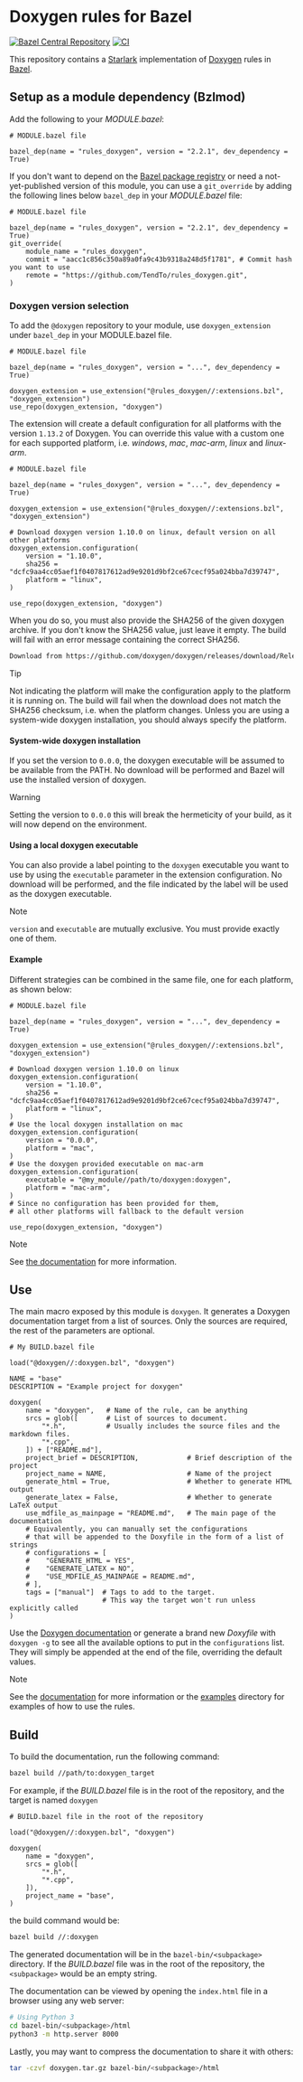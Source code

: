 # Doxygen rules for Bazel

[![Bazel Central Repository](https://img.shields.io/badge/BCR-2.2.1-%230C713A?logo=bazel)](https://registry.bazel.build/modules/rules_doxygen)
[![CI](https://github.com/TendTo/rules_doxygen/actions/workflows/ci.yml/badge.svg)](https://github.com/TendTo/rules_doxygen/actions/workflows/ci.yml)

This repository contains a [Starlark](https://github.com/bazelbuild/starlark) implementation of [Doxygen](https://www.doxygen.nl/) rules in [Bazel](https://bazel.build/).

## Setup as a module dependency (Bzlmod)

Add the following to your _MODULE.bazel_:

```bzl
# MODULE.bazel file

bazel_dep(name = "rules_doxygen", version = "2.2.1", dev_dependency = True)
```

If you don't want to depend on the [Bazel package registry](https://bazel.build/external/bazelbuild/rules_pkg) or need a not-yet-published version of this module, you can use a `git_override` by adding the following lines below `bazel_dep` in your _MODULE.bazel_ file:

```bzl
# MODULE.bazel file

bazel_dep(name = "rules_doxygen", version = "2.2.1", dev_dependency = True)
git_override(
    module_name = "rules_doxygen",
    commit = "aacc1c856c350a89a0fa9c43b9318a248d5f1781", # Commit hash you want to use
    remote = "https://github.com/TendTo/rules_doxygen.git",
)
```

### Doxygen version selection

To add the `@doxygen` repository to your module, use `doxygen_extension` under `bazel_dep` in your MODULE.bazel file.

```bzl
# MODULE.bazel file

bazel_dep(name = "rules_doxygen", version = "...", dev_dependency = True)

doxygen_extension = use_extension("@rules_doxygen//:extensions.bzl", "doxygen_extension")
use_repo(doxygen_extension, "doxygen")
```

The extension will create a default configuration for all platforms with the version `1.13.2` of Doxygen.
You can override this value with a custom one for each supported platform, i.e. _windows_, _mac_, _mac-arm_, _linux_ and _linux-arm_.

```bzl
# MODULE.bazel file

bazel_dep(name = "rules_doxygen", version = "...", dev_dependency = True)

doxygen_extension = use_extension("@rules_doxygen//:extensions.bzl", "doxygen_extension")

# Download doxygen version 1.10.0 on linux, default version on all other platforms
doxygen_extension.configuration(
    version = "1.10.0",
    sha256 = "dcfc9aa4cc05aef1f0407817612ad9e9201d9bf2ce67cecf95a024bba7d39747",
    platform = "linux",
)

use_repo(doxygen_extension, "doxygen")
```

When you do so, you must also provide the SHA256 of the given doxygen archive.
If you don't know the SHA256 value, just leave it empty.
The build will fail with an error message containing the correct SHA256.

```bash
Download from https://github.com/doxygen/doxygen/releases/download/Release_1_10_0/doxygen-1.10.0.windows.x64.bin.zip failed: class com.google.devtools.build.lib.bazel.repository.downloader.UnrecoverableHttpException Checksum was 2135c1d5bdd6e067b3d0c40a4daac5d63d0fee1b3f4d6ef1e4f092db0d632d5b but wanted 0000000000000000000000000000000000000000000000000000000000000000
```

> [!Tip]  
> Not indicating the platform will make the configuration apply to the platform it is running on.
> The build will fail when the download does not match the SHA256 checksum, i.e. when the platform changes.
> Unless you are using a system-wide doxygen installation, you should always specify the platform.

#### System-wide doxygen installation

If you set the version to `0.0.0`, the doxygen executable will be assumed to be available from the PATH.
No download will be performed and Bazel will use the installed version of doxygen.

> [!Warning]  
> Setting the version to `0.0.0` this will break the hermeticity of your build, as it will now depend on the environment.

#### Using a local doxygen executable

You can also provide a label pointing to the `doxygen` executable you want to use by using the `executable` parameter in the extension configuration.
No download will be performed, and the file indicated by the label will be used as the doxygen executable.

> [!Note]  
> `version` and `executable` are mutually exclusive.
> You must provide exactly one of them.

#### Example

Different strategies can be combined in the same file, one for each platform, as shown below:

```bzl
# MODULE.bazel file

bazel_dep(name = "rules_doxygen", version = "...", dev_dependency = True)

doxygen_extension = use_extension("@rules_doxygen//:extensions.bzl", "doxygen_extension")

# Download doxygen version 1.10.0 on linux
doxygen_extension.configuration(
    version = "1.10.0",
    sha256 = "dcfc9aa4cc05aef1f0407817612ad9e9201d9bf2ce67cecf95a024bba7d39747",
    platform = "linux",
)
# Use the local doxygen installation on mac
doxygen_extension.configuration(
    version = "0.0.0",
    platform = "mac",
)
# Use the doxygen provided executable on mac-arm
doxygen_extension.configuration(
    executable = "@my_module//path/to/doxygen:doxygen",
    platform = "mac-arm",
)
# Since no configuration has been provided for them,
# all other platforms will fallback to the default version

use_repo(doxygen_extension, "doxygen")
```

> [!Note]
> See [the documentation](docs/extensions_doc.md) for more information.

## Use

The main macro exposed by this module is `doxygen`.
It generates a Doxygen documentation target from a list of sources.
Only the sources are required, the rest of the parameters are optional.

```bzl
# My BUILD.bazel file

load("@doxygen//:doxygen.bzl", "doxygen")

NAME = "base"
DESCRIPTION = "Example project for doxygen"

doxygen(
    name = "doxygen",   # Name of the rule, can be anything
    srcs = glob([       # List of sources to document.
        "*.h",          # Usually includes the source files and the markdown files.
        "*.cpp",
    ]) + ["README.md"],
    project_brief = DESCRIPTION,            # Brief description of the project
    project_name = NAME,                    # Name of the project
    generate_html = True,                   # Whether to generate HTML output
    generate_latex = False,                 # Whether to generate LaTeX output
    use_mdfile_as_mainpage = "README.md",   # The main page of the documentation
    # Equivalently, you can manually set the configurations 
    # that will be appended to the Doxyfile in the form of a list of strings 
    # configurations = [
    #    "GENERATE_HTML = YES",
    #    "GENERATE_LATEX = NO",
    #    "USE_MDFILE_AS_MAINPAGE = README.md",
    # ],
    tags = ["manual"]  # Tags to add to the target.
                       # This way the target won't run unless explicitly called
)
```

Use the [Doxygen documentation](https://www.doxygen.nl/manual/config.html) or generate a brand new _Doxyfile_ with `doxygen -g` to see all the available options to put in the `configurations` list.
They will simply be appended at the end of the file, overriding the default values.

> [!Note]
> See the [documentation](docs/doxygen_doc.md) for more information or the [examples](examples) directory for examples of how to use the rules.

## Build

To build the documentation, run the following command:

```bash
bazel build //path/to:doxygen_target
```

For example, if the _BUILD.bazel_ file is in the root of the repository, and the target is named `doxygen`

```bzl
# BUILD.bazel file in the root of the repository

load("@doxygen//:doxygen.bzl", "doxygen")

doxygen(
    name = "doxygen",
    srcs = glob([
        "*.h",
        "*.cpp",
    ]),
    project_name = "base",
)
```

the build command would be:

```bash
bazel build //:doxygen
```

The generated documentation will be in the `bazel-bin/<subpackage>` directory.
If the _BUILD.bazel_ file was in the root of the repository, the `<subpackage>` would be an empty string.

The documentation can be viewed by opening the `index.html` file in a browser using any web server:

```bash
# Using Python 3
cd bazel-bin/<subpackage>/html
python3 -m http.server 8000
```

Lastly, you may want to compress the documentation to share it with others:

```bash
tar -czvf doxygen.tar.gz bazel-bin/<subpackage>/html
```
